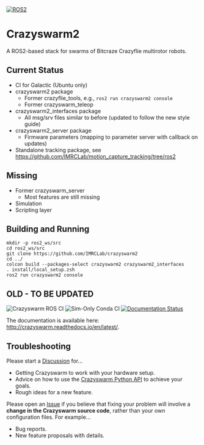 [![ROS2](https://github.com/IMRCLab/crazyswarm2/actions/workflows/ci-ros2.yml/badge.svg)](https://github.com/IMRCLab/crazyswarm2/actions/workflows/ci-ros2.yml)

# Crazyswarm2
A ROS2-based stack for swarms of Bitcraze Crazyflie multirotor robots.

## Current Status

* CI for Galactic (Ubuntu only)
* crazyswarm2 package
  * Former crazyflie_tools, e.g., `ros2 run crazyswarm2 console`
  * Former crazyswarm_teleop
* crazyswarm2_interfaces package
  * All msg/srv files similar to before (updated to follow the new style guide)
* crazyswarm2_server package
  * Firmware parameters (mapping to parameter server with callback on updates)
* Standalone tracking package, see https://github.com/IMRCLab/motion_capture_tracking/tree/ros2

## Missing

* Former crazyswarm_server
  * Most features are still missing
* Simulation
* Scripting layer

## Building and Running

```
mkdir -p ros2_ws/src
cd ros2_ws/src
git clone https://github.com/IMRCLab/crazyswarm2
cd ../
colcon build --packages-select crazyswarm2 crazyswarm2_interfaces
. install/local_setup.zsh
ros2 run crazyswarm2 console
```

## OLD - TO BE UPDATED

![Crazyswarm ROS CI](https://github.com/USC-ACTLab/crazyswarm/workflows/Crazyswarm%20ROS%20CI/badge.svg)
![Sim-Only Conda CI](https://github.com/USC-ACTLab/crazyswarm/workflows/Sim-Only%20Conda%20CI/badge.svg)
[![Documentation Status](https://readthedocs.org/projects/crazyswarm/badge/?version=latest)](https://crazyswarm.readthedocs.io/en/latest/?badge=latest)

The documentation is available here: http://crazyswarm.readthedocs.io/en/latest/.

## Troubleshooting
Please start a [Discussion](https://github.com/USC-ACTLab/crazyswarm/discussions) for...

- Getting Crazyswarm to work with your hardware setup.
- Advice on how to use the [Crazyswarm Python API](https://crazyswarm.readthedocs.io/en/latest/api.html) to achieve your goals.
- Rough ideas for a new feature.

Please open an [Issue](https://github.com/USC-ACTLab/crazyswarm/issues) if you believe that fixing your problem will involve a **change in the Crazyswarm source code**, rather than your own configuration files. For example...

- Bug reports.
- New feature proposals with details.


